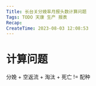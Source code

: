 ```yaml
---
Title: 长台关分娩率月报头数计算问题
Tags: TODO 天康 生产 报表
Recap: 
CreateTime: 2023-08-03 12:08:53
---
```

# 计算问题

分娩 + 空返流 + 淘汰  + 死亡 != 配种
